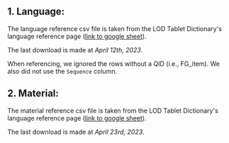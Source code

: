 ## 1. Language:

The language reference csv file is taken from the LOD Tablet Dictionary's language reference page ([link to google sheet](https://docs.google.com/spreadsheets/d/1E8myV7OwsUFkMNdmaL06jlJPFslhAmfOuIHRaA4syyg/edit#gid=415521005)). 

The last download is made at _April 12th, 2023_.

When referencing, we ignored the rows without a QID (i.e., FG_item). We also did not use the `Sequence` column.



## 2. Material:

The material reference csv file is taken from the LOD Tablet Dictionary's language reference page ([link to google sheet](https://drive.google.com/file/d/12FH9ao4B-U_xIwwjcSoBfOqYoBrgRaJc/view)). 

The last download is made at _April 23rd, 2023_.
